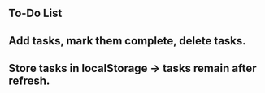 ## To-Do List  
## Add tasks, mark them complete, delete tasks.
## Store tasks in localStorage → tasks remain after refresh. 
